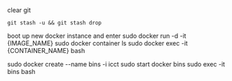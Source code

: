 clear git
```
git stash -u && git stash drop
```

boot up new docker instance and enter
sudo docker run -d -it {IMAGE_NAME}
sudo docker container ls
sudo docker exec -it {CONTAINER_NAME} bash

sudo docker create --name bins -i icct
sudo start docker bins
sudo exec -it bins bash
